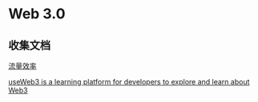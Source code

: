 # Web 3.0

## 收集文档

[流量效率](./doc/流量效率.md)

[useWeb3 is a learning platform for developers to explore and learn about Web3](https://www.useweb3.xyz/)


 
 
 
 


